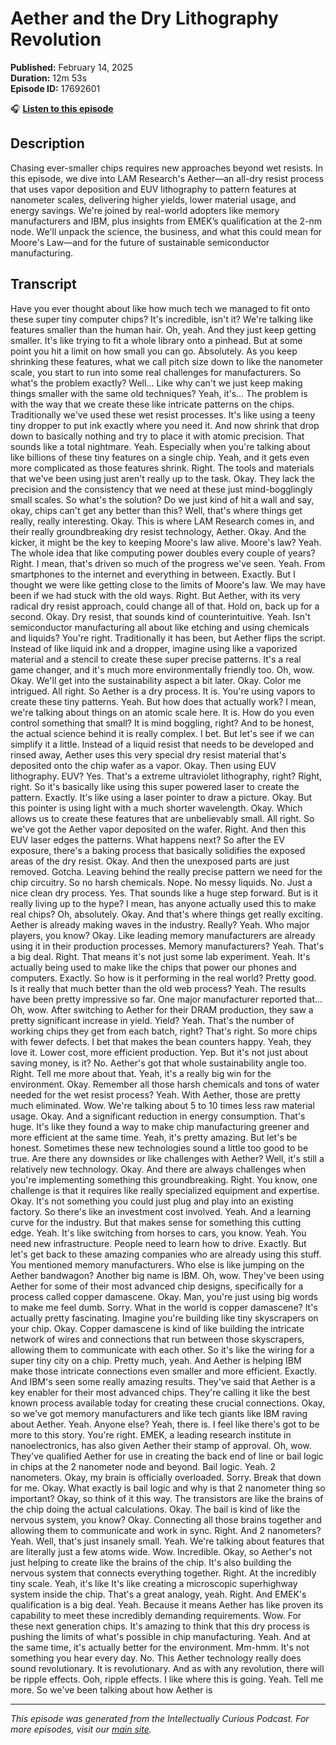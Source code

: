 # Aether and the Dry Lithography Revolution

**Published:** February 14, 2025  
**Duration:** 12m 53s  
**Episode ID:** 17692601

🎧 **[Listen to this episode](https://intellectuallycurious.buzzsprout.com/2529712/episodes/17692601-aether-and-the-dry-lithography-revolution)**

## Description

Chasing ever-smaller chips requires new approaches beyond wet resists. In this episode, we dive into LAM Research's Aether—an all-dry resist process that uses vapor deposition and EUV lithography to pattern features at nanometer scales, delivering higher yields, lower material usage, and energy savings. We're joined by real-world adopters like memory manufacturers and IBM, plus insights from EMEK’s qualification at the 2-nm node. We'll unpack the science, the business, and what this could mean for Moore's Law—and for the future of sustainable semiconductor manufacturing.

## Transcript

Have you ever thought about like how much tech we managed to fit onto these super tiny computer chips? It's incredible, isn't it? We're talking like features smaller than the human hair. Oh, yeah. And they just keep getting smaller. It's like trying to fit a whole library onto a pinhead. But at some point you hit a limit on how small you can go. Absolutely. As you keep shrinking these features, what we call pitch size down to like the nanometer scale, you start to run into some real challenges for manufacturers. So what's the problem exactly? Well... Like why can't we just keep making things smaller with the same old techniques? Yeah, it's... The problem is with the way that we create these like intricate patterns on the chips. Traditionally we've used these wet resist processes. It's like using a teeny tiny dropper to put ink exactly where you need it. And now shrink that drop down to basically nothing and try to place it with atomic precision. That sounds like a total nightmare. Yeah. Especially when you're talking about like billions of these tiny features on a single chip. Yeah, and it gets even more complicated as those features shrink. Right. The tools and materials that we've been using just aren't really up to the task. Okay. They lack the precision and the consistency that we need at these just mind-bogglingly small scales. So what's the solution? Do we just kind of hit a wall and say, okay, chips can't get any better than this? Well, that's where things get really, really interesting. Okay. This is where LAM Research comes in, and their really groundbreaking dry resist technology, Aether. Okay. And the kicker, it might be the key to keeping Moore's law alive. Moore's law? Yeah. The whole idea that like computing power doubles every couple of years? Right. I mean, that's driven so much of the progress we've seen. Yeah. From smartphones to the internet and everything in between. Exactly. But I thought we were like getting close to the limits of Moore's law. We may have been if we had stuck with the old ways. Right. But Aether, with its very radical dry resist approach, could change all of that. Hold on, back up for a second. Okay. Dry resist, that sounds kind of counterintuitive. Yeah. Isn't semiconductor manufacturing all about like etching and using chemicals and liquids? You're right. Traditionally it has been, but Aether flips the script. Instead of like liquid ink and a dropper, imagine using like a vaporized material and a stencil to create these super precise patterns. It's a real game changer, and it's much more environmentally friendly too. Oh, wow. Okay. We'll get into the sustainability aspect a bit later. Okay. Color me intrigued. All right. So Aether is a dry process. It is. You're using vapors to create these tiny patterns. Yeah. But how does that actually work? I mean, we're talking about things on an atomic scale here. It is. How do you even control something that small? It is mind boggling, right? And to be honest, the actual science behind it is really complex. I bet. But let's see if we can simplify it a little. Instead of a liquid resist that needs to be developed and rinsed away, Aether uses this very special dry resist material that's deposited onto the chip wafer as a vapor. Okay. Then using EUV lithography. EUV? Yes. That's a extreme ultraviolet lithography, right? Right, right. So it's basically like using this super powered laser to create the pattern. Exactly. It's like using a laser pointer to draw a picture. Okay. But this pointer is using light with a much shorter wavelength. Okay. Which allows us to create these features that are unbelievably small. All right. So we've got the Aether vapor deposited on the wafer. Right. And then this EUV laser edges the patterns. What happens next? So after the EV exposure, there's a baking process that basically solidifies the exposed areas of the dry resist. Okay. And then the unexposed parts are just removed. Gotcha. Leaving behind the really precise pattern we need for the chip circuitry. So no harsh chemicals. Nope. No messy liquids. No. Just a nice clean dry process. Yes. That sounds like a huge step forward. But is it really living up to the hype? I mean, has anyone actually used this to make real chips? Oh, absolutely. Okay. And that's where things get really exciting. Aether is already making waves in the industry. Really? Yeah. Who major players, you know? Okay. Like leading memory manufacturers are already using it in their production processes. Memory manufacturers? Yeah. That's a big deal. Right. That means it's not just some lab experiment. Yeah. It's actually being used to make like the chips that power our phones and computers. Exactly. So how is it performing in the real world? Pretty good. Is it really that much better than the old web process? Yeah. The results have been pretty impressive so far. One major manufacturer reported that... Oh, wow. After switching to Aether for their DRAM production, they saw a pretty significant increase in yield. Yield? Yeah. That's the number of working chips they get from each batch, right? That's right. So more chips with fewer defects. I bet that makes the bean counters happy. Yeah, they love it. Lower cost, more efficient production. Yep. But it's not just about saving money, is it? No. Aether's got that whole sustainability angle too. Right. Tell me more about that. Yeah, it's a really big win for the environment. Okay. Remember all those harsh chemicals and tons of water needed for the wet resist process? Yeah. With Aether, those are pretty much eliminated. Wow. We're talking about 5 to 10 times less raw material usage. Okay. And a significant reduction in energy consumption. That's huge. It's like they found a way to make chip manufacturing greener and more efficient at the same time. Yeah, it's pretty amazing. But let's be honest. Sometimes these new technologies sound a little too good to be true. Are there any downsides or like challenges with Aether? Well, it's still a relatively new technology. Okay. And there are always challenges when you're implementing something this groundbreaking. Right. You know, one challenge is that it requires like really specialized equipment and expertise. Okay. It's not something you could just plug and play into an existing factory. So there's like an investment cost involved. Yeah. And a learning curve for the industry. But that makes sense for something this cutting edge. Yeah. It's like switching from horses to cars, you know. Yeah. You need new infrastructure. People need to learn how to drive. Exactly. But let's get back to these amazing companies who are already using this stuff. You mentioned memory manufacturers. Who else is like jumping on the Aether bandwagon? Another big name is IBM. Oh, wow. They've been using Aether for some of their most advanced chip designs, specifically for a process called copper damascene. Okay. Man, you're just using big words to make me feel dumb. Sorry. What in the world is copper damascene? It's actually pretty fascinating. Imagine you're building like tiny skyscrapers on your chip. Okay. Copper damascene is kind of like building the intricate network of wires and connections that run between those skyscrapers, allowing them to communicate with each other. So it's like the wiring for a super tiny city on a chip. Pretty much, yeah. And Aether is helping IBM make those intricate connections even smaller and more efficient. Exactly. And IBM's seen some really amazing results. They've said that Aether is a key enabler for their most advanced chips. They're calling it like the best known process available today for creating these crucial connections. Okay, so we've got memory manufacturers and like tech giants like IBM raving about Aether. Yeah. Anyone else? Yeah, there is. I feel like there's got to be more to this story. You're right. EMEK, a leading research institute in nanoelectronics, has also given Aether their stamp of approval. Oh, wow. They've qualified Aether for use in creating the back end of line or bail logic in chips at the 2 nanometer node and beyond. Bail logic. Yeah. 2 nanometers. Okay, my brain is officially overloaded. Sorry. Break that down for me. Okay. What exactly is bail logic and why is that 2 nanometer thing so important? Okay, so think of it this way. The transistors are like the brains of the chip doing the actual calculations. Okay. The bail is kind of like the nervous system, you know? Okay. Connecting all those brains together and allowing them to communicate and work in sync. Right. And 2 nanometers? Yeah. Well, that's just insanely small. Yeah. We're talking about features that are literally just a few atoms wide. Wow. Incredible. Okay, so Aether's not just helping to create like the brains of the chip. It's also building the nervous system that connects everything together. Right. At the incredibly tiny scale. Yeah, it's like It's like creating a microscopic superhighway system inside the chip. That's a great analogy, yeah. Right. And EMEK's qualification is a big deal. Yeah. Because it means Aether has like proven its capability to meet these incredibly demanding requirements. Wow. For these next generation chips. It's amazing to think that this dry process is pushing the limits of what's possible in chip manufacturing. Yeah. And at the same time, it's actually better for the environment. Mm-hmm. It's not something you hear every day. No. This Aether technology really does sound revolutionary. It is revolutionary. And as with any revolution, there will be ripple effects. Ooh, ripple effects. I like where this is going. Yeah. Tell me more. So we've been talking about how Aether is

---
*This episode was generated from the Intellectually Curious Podcast. For more episodes, visit our [main site](https://intellectuallycurious.buzzsprout.com).*
